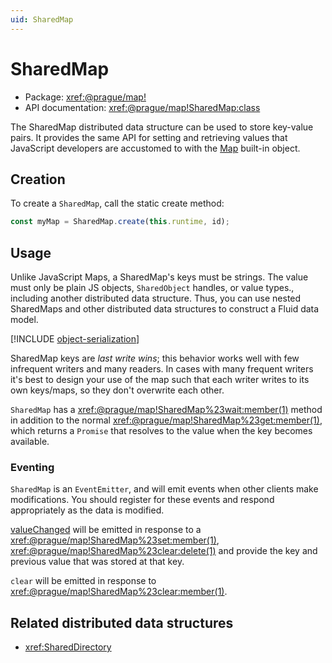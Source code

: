 ```yaml
---
uid: SharedMap
---
```


# SharedMap

- Package: <xref:@prague/map!>
- API documentation: <xref:@prague/map!SharedMap:class>

The SharedMap distributed data structure can be used to store key-value pairs. It provides the same API for setting and
retrieving values that JavaScript developers are accustomed to with the
[Map](https://developer.mozilla.org/en-US/docs/Web/JavaScript/Reference/Global_Objects/Map) built-in object.

## Creation

To create a `SharedMap`, call the static create method:

```typescript
const myMap = SharedMap.create(this.runtime, id);
```

## Usage

Unlike JavaScript Maps, a SharedMap's keys must be strings. The value must only be plain JS objects, `SharedObject`
handles, or value types., including another distributed data structure. Thus, you can use nested SharedMaps and other
distributed data structures to construct a Fluid data model.

[!INCLUDE [object-serialization](../includes/object-serialization.md)]

SharedMap keys are _last write wins_; this behavior works well with few infrequent writers and many readers. In cases
with many frequent writers it's best to design your use of the map such that each writer writes to its own keys/maps, so
they don't overwrite each other.

`SharedMap` has a <xref:@prague/map!SharedMap%23wait:member(1)> method in addition to the normal
<xref:@prague/map!SharedMap%23get:member(1)>, which returns a `Promise` that resolves to the value when the key becomes
available.

### Eventing

`SharedMap` is an `EventEmitter`, and will emit events when other clients make modifications. You should register for
these events and respond appropriately as the data is modified.

[valueChanged](xref:@prague/map!SharedMap%23on:member(2)) will be emitted in response to a
<xref:@prague/map!SharedMap%23set:member(1)>, <xref:@prague/map!SharedMap%23clear:delete(1)> and provide the key and
previous value that was stored at that key.

`clear` will be emitted in response to <xref:@prague/map!SharedMap%23clear:member(1)>.

## Related distributed data structures

- <xref:SharedDirectory>

